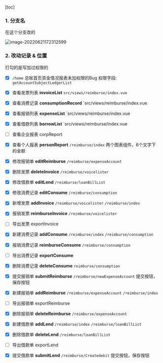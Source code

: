 [toc]

### 1. 分支名

在这个分支改的

![image-20220621172312599](https://s2.loli.net/2022/06/21/2y3nBpvY1WbSH8U.png)

### 2. 改动记录 & 位置

打勾的是写加过权限的

- [x] `/home` 总账首页资金情况报表未加权限的Bug  权限字段: `getAccountSubjectLedgerList`

- [x] 查看发票列表  **invoiceList**  `src/views/reimburse/index.vue`
- [x] 查看消费记录  **consumptionRecord** `src/views/reimburse/index.vue
- [x] 查看报销列表  **expenseList** `src/views/reimburse/index.vue
- [x] 查看借款列表  **borrowList** `src/views/reimburse/index.vue
- [ ] 查看企业报表  corpReport
- [x] 查看个人报表  **personReport** `/reimburse/index` 两个图表组件，6个文字下的金额
- [x] 修改报销单      **editReimburse** `/reimburse/expenseAccount`
- [x] 删除发票           **deleteInvoice**  `/reimburse/voicelister`
- [x] 修改借款单  **editLend**  `/reimburse/loanBillList`
- [x] 修改消费记录  **editConsume** `/reimburse/consumption`
- [x] 新增发票  **addInvoice** `/reimburse/voicelister` `/reimburse/index`
- [x] 报销发票  **reimburseInvoice** `/reimburse/voicelister`
- [ ] 导出发票  exportInvoice
- [x] 新建消费记录  **addConsume** `/reimburse/index` `/reimburse/consumption`
- [x] 报销消费记录  **reimburseConsume** `/reimburse/consumption`
- [ ] 导出消费记录  **exportConsume**
- [x] 删除消费记录  **deleteConsume** `reimburse/consumption`
- [x] 提交报销单  **submitReimburse** `/reimburse/newExpenseAccount`  提交按钮，保存按钮
- [x] 新建报销单  **addReimburse** `/reimburse/expenseAccount`  `/reimburse/index`
- [ ] 导出报销单  exportReimburse
- [x] 删除报销单  **deleteReimburse** `/reimburse/expenseAccount`
- [x] 新建借款单  **addLend** `/reimburse/index` `/reimburse/loanBillList`
- [x] 删除借款单  **deleteLend** `/reimburse/loanBillList`
- [ ] 导出借款单  exportLend
- [x] 提交借款单  **submitLend** `/reimburse/Createdebit`  提交按钮，保存按钮
